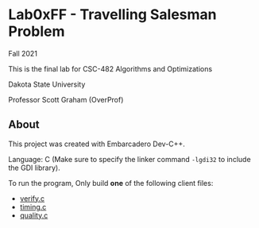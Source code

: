 # Lab0xFF - Travelling Salesman Problem
Fall 2021

This is the final lab for CSC-482 Algorithms and Optimizations

Dakota State University

Professor Scott Graham (OverProf)

## About
This project was created with Embarcadero Dev-C++.

Language: C (Make sure to specify the linker command `-lgdi32` to include the GDI library).

To run the program, Only build **one** of the following client files:

- [verify.c](verification_test/verify.c)
- [timing.c](time_test/timing.c)
- [quality.c](quality_test/quality.c)
